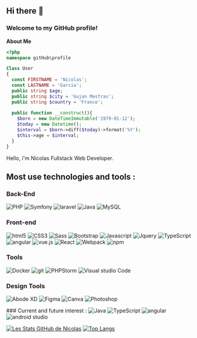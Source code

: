 ## Hi there 👋 
### Welcome to my GitHub profile!

**About Me**
```php
<?php
namespace gitHub\profile

Class User
{
  const FIRSTNAME = 'Nicolas';
  const LASTNAME = 'Garcia';
  public string $age;
  public string $city = 'Gujan Mestras';
  public string $country = 'France';
  
  public function __construct(){
    $born = new DateTimeImmutable('1979-01-12');
    $today = new Datetime();
    $interval = $born->diff($today)->format('%Y');
    $this->age = $interval;
  }
}
```
Hello, i'm Nicolas Fullstack Web Developer. 
## Most use technologies and tools : 

### Back-End
<p>
<img alt="PHP" src="https://img.shields.io/badge/PHP-777BB4?style=for-the-badge&logo=php&logoColor=white" />
<img alt="Symfony" src="https://img.shields.io/badge/connect-%2300843e.svg?style=for-the-badge&logo=symfony&logoColor=white" />
<img alt="laravel" src="https://img.shields.io/badge/Laravel-FF2D20?style=for-the-badge&logo=laravel&logoColor=white" />
<img alt="Java" src="https://img.shields.io/badge/Java-ED8B00?style=for-the-badge&logo=java&logoColor=white" />
<img alt="MySQL" src="https://img.shields.io/badge/MySQL-00000F?style=for-the-badge&logo=mysql&logoColor=white" />
</p>

### Front-end

<p>  
  <img alt="html5" src="https://img.shields.io/badge/-HTML5-E34F26?style=for-the-badge&logo=html5&logoColor=white" />
  <img alt="CSS3" src="https://img.shields.io/badge/CSS-239120?&style=for-the-badge&logo=css3&logoColor=white" />
  <img alt="Sass" src="https://img.shields.io/badge/-Sass-CC6699?style=for-the-badge&logo=sass&logoColor=white" />
  <img alt="Bootstrap" src="https://img.shields.io/badge/Bootstrap-563D7C?style=for-the-badge&logo=bootstrap&logoColor=white" />
  <img alt="Javascript" src="https://img.shields.io/badge/JavaScript-F7DF1E?style=for-the-badge&logo=javascript&logoColor=black" />
  <img alt="Jquery" src="https://img.shields.io/badge/jQuery-0769AD?style=for-the-badge&logo=jquery&logoColor=white" />  
  <img alt="TypeScript" src="https://img.shields.io/badge/-TypeScript-007ACC?style=for-the-badge&logo=typescript&logoColor=white" />  
  <img alt="angular" src="https://img.shields.io/badge/-Angular-DD0031?style=for-the-badge&logo=angular&logoColor=white" />
  <img alt="vue.js" src="https://img.shields.io/badge/Vue.js-35495E?style=for-the-badge&logo=vue.js&logoColor=4FC08D" />
  <img alt="React" src="https://img.shields.io/badge/-React-45b8d8?style=for-the-badge&logo=react&logoColor=white" />
  <img alt="Webpack" src="https://img.shields.io/badge/-Webpack-8DD6F9?style=for-the-badge&logo=webpack&logoColor=white" />  
  <img alt="npm" src="https://img.shields.io/badge/-NPM-CB3837?style=for-the-badge&logo=npm&logoColor=white" />   
</p>

### Tools
<p>
 <img alt="Docker" src="https://img.shields.io/badge/-Docker-46a2f1?style=for-the-badge&logo=docker&logoColor=white" />
 <img alt="git" src="https://img.shields.io/badge/-Git-F05032?style=for-the-badge&logo=git&logoColor=white" />
 <img alt="PHPStorm" src="http://img.shields.io/badge/-PHPStorm-181717?style=for-the-badge&logo=phpstorm&logoColor=white" /> 
 <img alt="Visual studio Code" src="https://img.shields.io/badge/Visual_Studio_Code-0078D4?style=for-the-badge&logo=visual%20studio%20code&logoColor=white" />
 </p>

 
### Design Tools
<p>
 <img alt="Abode XD" src="https://img.shields.io/badge/Adobe%20XD-470137?style=for-the-badge&logo=Adobe%20XD&logoColor=#FF61F6" />
 <img alt="Figma" src="https://img.shields.io/badge/Figma-F24E1E?style=for-the-badge&logo=figma&logoColor=white" />
 <img alt="Canva" src="https://img.shields.io/badge/Canva-%2300C4CC.svg?&style=for-the-badge&logo=Canva&logoColor=white" />
 <img alt="Photoshop" src="https://img.shields.io/badge/Adobe%20Photoshop-31A8FF?style=for-the-badge&logo=Adobe%20Photoshop&logoColor=black" />
 </p>
### Current and future interest : 
<img alt="Java" src="https://img.shields.io/badge/Java-ED8B00?style=for-the-badge&logo=java&logoColor=white" />
<img alt="TypeScript" src="https://img.shields.io/badge/-TypeScript-007ACC?style=for-the-badge&logo=typescript&logoColor=white" />
<img alt="angular" src="https://img.shields.io/badge/-Angular-DD0031?style=for-the-badge&logo=angular&logoColor=white" />
<img alt="android studio" src="https://img.shields.io/badge/Android_Studio-3DDC84?style=for-the-badge&logo=android-studio&logoColor=white" />

[![Les Stats GitHub de Nicolas](https://github-readme-stats.vercel.app/api?username=NicolasGarciaCdl)](https://github.com/nicolasgarciacdl/github-readme-stats)
[![Top Langs](https://github-readme-stats.vercel.app/api/top-langs/?username=nicolasgarciacdl)](https://github.com/nicolasgarciacdl/github-readme-stats)


<!--
**NicolasGarciaCdl/NicolasGarciaCdl** is a ✨ _special_ ✨ repository because its `README.md` (this file) appears on your GitHub profile.

Here are some ideas to get you started:

- 🔭 I’m currently working on ...
- 🌱 I’m currently learning ...
- 👯 I’m looking to collaborate on ...
- 🤔 I’m looking for help with ...
- 💬 Ask me about ...
- 📫 How to reach me: ...
- 😄 Pronouns: ...
- ⚡ Fun fact: ...
-->
